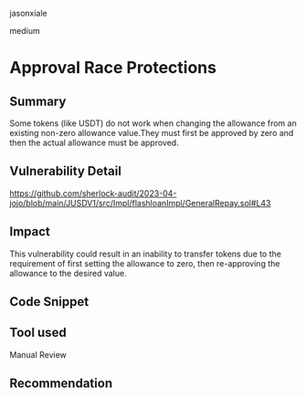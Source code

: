 jasonxiale

medium

# Approval Race Protections

## Summary
Some tokens (like USDT) do not work when changing the allowance from an existing non-zero allowance value.They must first be approved by zero and then the actual allowance must be approved.

## Vulnerability Detail
https://github.com/sherlock-audit/2023-04-jojo/blob/main/JUSDV1/src/Impl/flashloanImpl/GeneralRepay.sol#L43


## Impact
This vulnerability could result in an inability to transfer tokens due to the requirement of first setting the allowance to zero, then re-approving the allowance to the desired value.

## Code Snippet

## Tool used

Manual Review

## Recommendation
